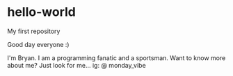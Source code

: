 # hello-world
My first repository


Good day everyone :)

I'm Bryan. I am a programming fanatic and a sportsman. Want to know more about me? Just look for me...
ig: @ monday_vibe
